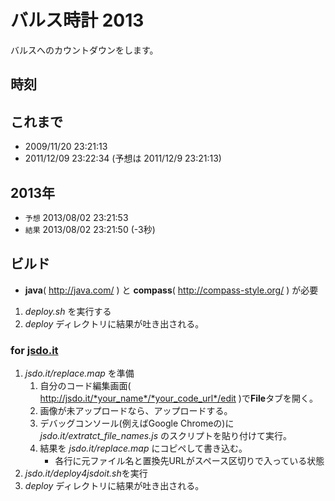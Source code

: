 # バルス時計 2013
バルスへのカウントダウンをします。

## 時刻
## これまで
* 2009/11/20 23:21:13
* 2011/12/09 23:22:34 (予想は 2011/12/9 23:21:13)
## 2013年
* `予想` 2013/08/02 23:21:53
* `結果` 2013/08/02 23:21:50 (-3秒)

## ビルド
* **java**( http://java.com/ ) と **compass**( http://compass-style.org/ ) が必要
1. *deploy.sh* を実行する
2. *deploy* ディレクトリに結果が吐き出される。

### for [jsdo.it](jsdo.it)
1. *jsdo.it/replace.map* を準備
    1. 自分のコード編集画面( http://jsdo.it/*your_name*/*your_code_url*/edit )で**File**タブを開く。
    2. 画像が未アップロードなら、アップロードする。
    2. デバッグコンソール(例えばGoogle Chromeの)に *jsdo.it/extratct_file_names.js* のスクリプトを貼り付けて実行。
    3. 結果を *jsdo.it/replace.map* にコピペして書き込む。
        * 各行に元ファイル名と置換先URLがスペース区切りで入っている状態
2. *jsdo.it/deploy4jsdoit.sh*を実行
2. *deploy* ディレクトリに結果が吐き出される。
